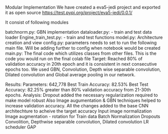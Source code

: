 Modular Implementation
We have created a eva5-jedi project and exported it as open source https://test.pypi.org/project/eva5-jedi/0.0.1/

It consist of following modules

batchnorm.py: GBN implementation
dataloader.py: - train and test data loader
Engine_train_test.py: - train and test functions
model.py: Architecture creation and view
config.py: parameters needs to set to run the following main file. Will be adding further to config when notebook would be created
main.py: The final code which utilizes classes from other files. This is the code you would run on the final colab file
Target:
Reached 80% of validation accuracy in 20th epoch and it is consistent in next consecutive epochs too. We used GBN, Convolution, Depth wise separable convolution, Dilated convolution and Global average pooling in our network.

Results:
Parameters: 642,778
Best Train Accuracy: 82.53%
Best Test Accuracy: 82.25%
greater than 80% validation accuracy from 21-30th epochs.
Analysis:
Dropout added the necessary regularization required to make model robust
Also Image augumentation & GBN techniques helped to increase validation accuracy.
All the changes added to the base CNN architechture to acheive the target accuracy
Input image normalization
Image augmentation - rotation for Train data
Batch Normalization
Dropouts
Convolition, Depthwise separable convolution, Dilated convolution
LR scheduler
GAP

